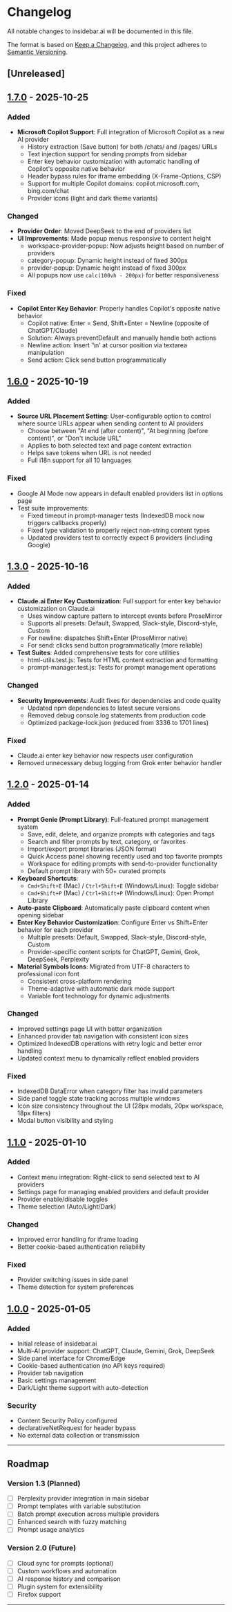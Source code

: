 # Changelog

All notable changes to insidebar.ai will be documented in this file.

The format is based on [Keep a Changelog](https://keepachangelog.com/en/1.0.0/),
and this project adheres to [Semantic Versioning](https://semver.org/spec/v2.0.0.html).

## [Unreleased]

## [1.7.0] - 2025-10-25

### Added
- **Microsoft Copilot Support**: Full integration of Microsoft Copilot as a new AI provider
  - History extraction (Save button) for both /chats/ and /pages/ URLs
  - Text injection support for sending prompts from sidebar
  - Enter key behavior customization with automatic handling of Copilot's opposite native behavior
  - Header bypass rules for iframe embedding (X-Frame-Options, CSP)
  - Support for multiple Copilot domains: copilot.microsoft.com, bing.com/chat
  - Provider icons (light and dark theme variants)

### Changed
- **Provider Order**: Moved DeepSeek to the end of providers list
- **UI Improvements**: Made popup menus responsive to content height
  - workspace-provider-popup: Now adjusts height based on number of providers
  - category-popup: Dynamic height instead of fixed 300px
  - provider-popup: Dynamic height instead of fixed 300px
  - All popups now use `calc(100vh - 200px)` for better responsiveness

### Fixed
- **Copilot Enter Key Behavior**: Properly handles Copilot's opposite native behavior
  - Copilot native: Enter = Send, Shift+Enter = Newline (opposite of ChatGPT/Claude)
  - Solution: Always preventDefault and manually handle both actions
  - Newline action: Insert '\n' at cursor position via textarea manipulation
  - Send action: Click send button programmatically

## [1.6.0] - 2025-10-19

### Added
- **Source URL Placement Setting**: User-configurable option to control where source URLs appear when sending content to AI providers
  - Choose between "At end (after content)", "At beginning (before content)", or "Don't include URL"
  - Applies to both selected text and page content extraction
  - Helps save tokens when URL is not needed
  - Full i18n support for all 10 languages

### Fixed
- Google AI Mode now appears in default enabled providers list in options page
- Test suite improvements:
  - Fixed timeout in prompt-manager tests (IndexedDB mock now triggers callbacks properly)
  - Fixed type validation to properly reject non-string content types
  - Updated providers test to correctly expect 6 providers (including Google)

## [1.3.0] - 2025-10-16

### Added
- **Claude.ai Enter Key Customization**: Full support for enter key behavior customization on Claude.ai
  - Uses window capture pattern to intercept events before ProseMirror
  - Supports all presets: Default, Swapped, Slack-style, Discord-style, Custom
  - For newline: dispatches Shift+Enter (ProseMirror native)
  - For send: clicks send button programmatically (more reliable)
- **Test Suites**: Added comprehensive tests for core utilities
  - html-utils.test.js: Tests for HTML content extraction and formatting
  - prompt-manager.test.js: Tests for prompt management operations

### Changed
- **Security Improvements**: Audit fixes for dependencies and code quality
  - Updated npm dependencies to latest secure versions
  - Removed debug console.log statements from production code
  - Optimized package-lock.json (reduced from 3336 to 1701 lines)

### Fixed
- Claude.ai enter key behavior now respects user configuration
- Removed unnecessary debug logging from Grok enter behavior handler

## [1.2.0] - 2025-01-14

### Added
- **Prompt Genie (Prompt Library)**: Full-featured prompt management system
  - Save, edit, delete, and organize prompts with categories and tags
  - Search and filter prompts by text, category, or favorites
  - Import/export prompt libraries (JSON format)
  - Quick Access panel showing recently used and top favorite prompts
  - Workspace for editing prompts with send-to-provider functionality
  - Default prompt library with 50+ curated prompts
- **Keyboard Shortcuts**:
  - `Cmd+Shift+E` (Mac) / `Ctrl+Shift+E` (Windows/Linux): Toggle sidebar
  - `Cmd+Shift+P` (Mac) / `Ctrl+Shift+P` (Windows/Linux): Open Prompt Library
- **Auto-paste Clipboard**: Automatically paste clipboard content when opening sidebar
- **Enter Key Behavior Customization**: Configure Enter vs Shift+Enter behavior for each provider
  - Multiple presets: Default, Swapped, Slack-style, Discord-style, Custom
  - Provider-specific content scripts for ChatGPT, Gemini, Grok, DeepSeek, Perplexity
- **Material Symbols Icons**: Migrated from UTF-8 characters to professional icon font
  - Consistent cross-platform rendering
  - Theme-adaptive with automatic dark mode support
  - Variable font technology for dynamic adjustments

### Changed
- Improved settings page UI with better organization
- Enhanced provider tab navigation with consistent icon sizes
- Optimized IndexedDB operations with retry logic and better error handling
- Updated context menu to dynamically reflect enabled providers

### Fixed
- IndexedDB DataError when category filter has invalid parameters
- Side panel toggle state tracking across multiple windows
- Icon size consistency throughout the UI (28px modals, 20px workspace, 18px filters)
- Modal button visibility and styling

## [1.1.0] - 2025-01-10

### Added
- Context menu integration: Right-click to send selected text to AI providers
- Settings page for managing enabled providers and default provider
- Provider enable/disable toggles
- Theme selection (Auto/Light/Dark)

### Changed
- Improved error handling for iframe loading
- Better cookie-based authentication reliability

### Fixed
- Provider switching issues in side panel
- Theme detection for system preferences

## [1.0.0] - 2025-01-05

### Added
- Initial release of insidebar.ai
- Multi-AI provider support: ChatGPT, Claude, Gemini, Grok, DeepSeek
- Side panel interface for Chrome/Edge
- Cookie-based authentication (no API keys required)
- Provider tab navigation
- Basic settings management
- Dark/Light theme support with auto-detection

### Security
- Content Security Policy configured
- declarativeNetRequest for header bypass
- No external data collection or transmission

---

## Roadmap

### Version 1.3 (Planned)
- [ ] Perplexity provider integration in main sidebar
- [ ] Prompt templates with variable substitution
- [ ] Batch prompt execution across multiple providers
- [ ] Enhanced search with fuzzy matching
- [ ] Prompt usage analytics

### Version 2.0 (Future)
- [ ] Cloud sync for prompts (optional)
- [ ] Custom workflows and automation
- [ ] AI response history and comparison
- [ ] Plugin system for extensibility
- [ ] Firefox support

---

[1.7.0]: https://github.com/xiaolai/insidebar-ai/releases/tag/v1.7.0
[1.6.0]: https://github.com/xiaolai/insidebar-ai/releases/tag/v1.6.0
[1.3.0]: https://github.com/xiaolai/insidebar-ai/releases/tag/v1.3.0
[1.2.0]: https://github.com/xiaolai/insidebar-ai/releases/tag/v1.2.0
[1.1.0]: https://github.com/xiaolai/insidebar-ai/releases/tag/v1.1.0
[1.0.0]: https://github.com/xiaolai/insidebar-ai/releases/tag/v1.0.0
